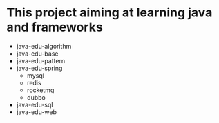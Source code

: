 # This project aiming at learning java and frameworks



- java-edu-algorithm 
- java-edu-base  
- java-edu-pattern 
- java-edu-spring 
  - mysql
  - redis
  - rocketmq
  - dubbo 
- java-edu-sql 
- java-edu-web 